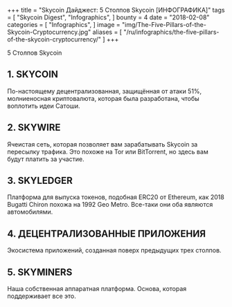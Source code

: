 +++
title = "Skycoin Дайджест: 5 Столпов Skycoin [ИНФОГРАФИКА]"
tags = [
    "Skycoin Digest",
    "Infographics",
]
bounty = 4
date = "2018-02-08"
categories = [
    "Infographics",
]
image = "img/The-Five-Pillars-of-the-Skycoin-Cryptocurrency.jpg"
aliases = [
	"/ru/infographics/the-five-pillars-of-the-skycoin-cryptocurrency/"
]
+++

5 Столпов Skycoin

## __1. SKYCOIN__

По-настоящему децентрализованная, защищённая от атаки 51%, молниеносная криптовалюта, которая была разработана, чтобы воплотить идеи Сатоши.

## __2. SKYWIRE__

Ячеистая сеть, которая позволяет вам зарабатывать Skycoin за пересылку трафика. Это похоже на Tor или BitTorrent, но здесь вам будут платить за участие.

## __3. SKYLEDGER__

Платформа для выпуска токенов, подобная ERC20 от Ethereum, как 2018 Bugatti Chiron похожа на 1992 Geo Metro. Все-таки они оба являются автомобилями.

## __4. ДЕЦЕНТРАЛИЗОВАННЫЕ ПРИЛОЖЕНИЯ__

Экосистема приложений, созданная поверх предыдущих трех столпов.

## __5. SKYMINERS__
Наша собственная аппаратная платформа. Основа, которая поддерживает все это.
